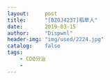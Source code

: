 ```yaml
---
layout:		post
title:		"[BZOJ4237]稻草人"
date:		2019-03-15
author:		"Dispwnl"
header-img:	"img/used/2224.jpg"
catalog:	false
tags:
    - CDQ分治
    - 
---
```


